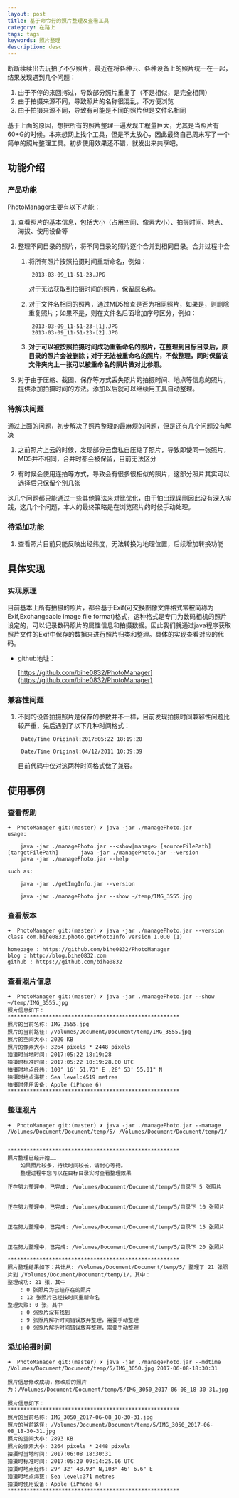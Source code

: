 ```yaml
---
layout: post
title: 基于命令行的照片整理及查看工具
category: 在路上
tags: tags
keywords: 照片整理
description: desc
---
```



断断续续出去玩拍了不少照片，最近在将各种云、各种设备上的照片统一在一起，结果发现遇到几个问题：

1. 由于不停的来回拷过，导致部分照片重复了（不是相似，是完全相同）
2. 由于拍摄来源不同，导致照片的名称很混乱，不方便浏览
3. 由于拍摄来源不同，导致有可能是不同的照片但是文件名相同

基于上面的原因，想把所有的照片整理一遍发现工程量巨大，尤其是当照片有60+G的时候。本来想网上找个工具，但是不太放心，因此最终自己周末写了一个简单的照片整理工具。初步使用效果还不错，就发出来共享吧。

## 功能介绍

### 产品功能

PhotoManager主要有以下功能：

1. 查看照片的基本信息，包括大小（占用空间、像素大小）、拍摄时间、地点、海拔、使用设备等
2. 整理不同目录的照片，将不同目录的照片逐个合并到相同目录。合并过程中会
	
	1. 将所有照片按照拍摄时间重新命名，例如：

			2013-03-09_11-51-23.JPG
	
		对于无法获取到拍摄时间的照片，保留原名称。
	
	2. 对于文件名相同的照片，通过MD5检查是否为相同照片，如果是，则删除重复照片；如果不是，则在文件名后面增加序号区分，例如：

			2013-03-09_11-51-23-[1].JPG
			2013-03-09_11-51-23-[2].JPG
	
	3. 	**对于可以被按照拍摄时间成功重新命名的照片，在整理到目标目录后，原目录的照片会被删除；对于无法被重命名的照片，不做整理，同时保留该文件夹内上一张可以被重命名的照片做对比参照。**
	
3. 对于由于压缩、截图、保存等方式丢失照片的拍摄时间、地点等信息的照片，提供添加拍摄时间的方法。添加以后就可以继续用工具自动整理。

### 待解决问题

通过上面的问题，初步解决了照片整理的最麻烦的问题，但是还有几个问题没有解决

1. 之前照片上云的时候，发现部分云盘私自压缩了照片，导致即使同一张照片，MD5并不相同，合并时都会被保留，目前无法区分

2. 有时候会使用连拍等方式，导致会有很多很相似的照片，这部分照片其实可以选择后只保留个别几张

这几个问题都只能通过一些其他算法来对比优化，由于怕出现误删因此没有深入实践，这几个个问题，本人的最终策略是在浏览照片的时候手动处理。

### 待添加功能

1. 查看照片目前只能反映出经纬度，无法转换为地理位置，后续增加转换功能

## 具体实现

### 实现原理

目前基本上所有拍摄的照片，都会基于Exif(可交换图像文件格式常被简称为Exif,Exchangeable image file format)格式，这种格式是专门为数码相机的照片设定的，可以记录数码照片的属性信息和拍摄数据。因此我们就通过java程序获取照片文件的Exif中保存的数据来进行照片归类和整理。具体的实现查看对应的代码。

- github地址：

	[https://github.com/bihe0832/PhotoManager](https://github.com/bihe0832/PhotoManager)

### 兼容性问题

1. 不同的设备拍摄照片是保存的参数并不一样，目前发现拍摄时间兼容性问题比较严重，先后遇到了以下几种时间格式：

		Date/Time Original:2017:05:22 18:19:28
		
		Date/Time Original:04/12/2011 10:39:39

	目前代码中仅对这两种时间格式做了兼容。
	
## 使用事例

### 查看帮助

	➜  PhotoManager git:(master) ✗ java -jar ./managePhoto.jar
	usage:
	
		java -jar ./managePhoto.jar --<show|manage> [sourceFilePath] [targetFilePath]		java -jar ./managePhoto.jar --version
		java -jar ./managePhoto.jar --help
	
	such as:
	
		java -jar ./getImgInfo.jar --version
	
		java -jar ./managePhoto.jar --show ~/temp/IMG_3555.jpg

### 查看版本


	➜  PhotoManager git:(master) ✗ java -jar ./managePhoto.jar --version
	class com.bihe0832.photo.getPhotoInfo version 1.0.0 (1)
	
	homepage : https://github.com/bihe0832/PhotoManager
	blog : http://blog.bihe0832.com
	github : https://github.com/bihe0832
	
	
### 查看照片信息

	➜  PhotoManager git:(master) ✗ java -jar ./managePhoto.jar --show ~/temp/IMG_3555.jpg
	照片信息如下：
	******************************************************
	照片的当前名称: IMG_3555.jpg
	照片的当前路径: /Volumes/Document/Document/temp/IMG_3555.jpg
	照片的空间大小: 2020 KB
	照片的像素大小: 3264 pixels * 2448 pixels
	拍摄时当地时间: 2017:05:22 18:19:28
	拍摄时标准时间: 2017:05:22 10:19:28.00 UTC
	拍摄时地点经纬: 100° 16' 51.73" E ,28° 53' 55.01" N
	拍摄时地点海拔: Sea level:4519 metres
	拍摄时使用设备: Apple (iPhone 6)
	******************************************************
	
### 整理照片

	➜  PhotoManager git:(master) ✗ java -jar ./managePhoto.jar --manage /Volumes/Document/Document/temp/5/ /Volumes/Document/Document/temp/1/
	
	
	******************************************************
	照片整理已经开始……
		如果照片较多，持续时间较长，请耐心等待。
		整理过程中您可以在目标目录实时查看整理效果
	
	正在努力整理中，已完成: /Volumes/Document/Document/temp/5/目录下 5 张照片
	
	
	正在努力整理中，已完成: /Volumes/Document/Document/temp/5/目录下 10 张照片
	
	
	正在努力整理中，已完成: /Volumes/Document/Document/temp/5/目录下 15 张照片
	
	
	正在努力整理中，已完成: /Volumes/Document/Document/temp/5/目录下 20 张照片
	
	******************************************************
	照片整理结果如下：共计从: /Volumes/Document/Document/temp/5/ 整理了 21 张照片到 /Volumes/Document/Document/temp/1/，其中：
	整理成功: 21 张，其中
		: 0 张照片为已经存在的照片
		: 12 张照片已经按时间重新命名
	整理失败: 0 张，其中
		: 0 张照片没有找到
		: 9 张照片解析时间错误放弃整理，需要手动整理
		: 0 张照片解析时间错误放弃整理，需要手动整理
		
### 添加拍摄时间


	➜  PhotoManager git:(master) ✗ java -jar ./managePhoto.jar --mdtime /Volumes/Document/Document/temp/5/IMG_3050.jpg 2017-06-08-18:30:31

	照片信息修改成功，修改后的照片为：/Volumes/Document/Document/temp/5/IMG_3050_2017-06-08_18-30-31.jpg
	
	照片信息如下：
	******************************************************
	照片的当前名称: IMG_3050_2017-06-08_18-30-31.jpg
	照片的当前路径: /Volumes/Document/Document/temp/5/IMG_3050_2017-06-08_18-30-31.jpg
	照片的空间大小: 2893 KB
	照片的像素大小: 3264 pixels * 2448 pixels
	拍摄时当地时间: 2017:06:08 18:30:31
	拍摄时标准时间: 2017:05:20 09:14:25.06 UTC
	拍摄时地点经纬: 29° 32' 48.93" N,103° 46' 6.6" E
	拍摄时地点海拔: Sea level:371 metres
	拍摄时使用设备: Apple (iPhone 6)
	******************************************************